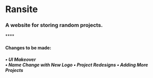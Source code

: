 <h1>Ransite</h2>
<h3>A website for storing random projects.</h3>
****
<h4>Changes to be made:</h5>
<h5>
  •   UI Makeover <br>
  •   Name Change with New Logo
  •   Project Redesigns
  •   Adding More Projects
</h5>
